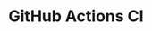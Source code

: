# GitHub Actions CI










































































































































































































































































































































































































































































































































































































































































































































































































































































































































































































































































































































































































































































































































































































































































































































































































































































































































































































































